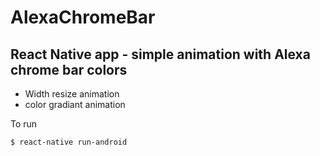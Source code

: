 # AlexaChromeBar

## React Native app - simple animation with Alexa chrome bar colors ##

- Width resize animation
- color gradiant animation

To run
```
$ react-native run-android
```
